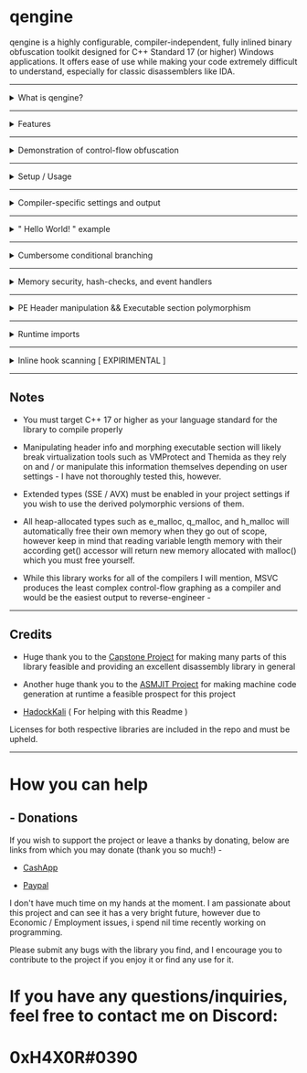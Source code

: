 #                                          		qengine 

qengine is a highly configurable, compiler-independent, fully inlined binary obfuscation toolkit designed for C++ Standard 17 (or higher) Windows applications. It offers ease of use while making your code extremely difficult to understand, especially for classic disassemblers like IDA.

--------------------------------------------------------------------------------------------------------------------------------------------------------------------------------------------------------------

<details>
<summary>What is qengine?</summary>

qengine is a polymorphic engine (meaning an engine that takes multiple forms/permutations) for Windows designed to make reverse engineering significantly harder. It aims to make binaries appear unique and unrecognizable at each independent runtime.

* qengine is fairly well tested (considering I am a one-man team) - I currently am unaware of any bugs for LLVM / CLANG, MSVC, and Intel compiler targets for both x86 and x64 release builds.

* This will NOT prevent static disk signatures of your executables - however, it will make the task of understanding your code from a classic disassembler such as IDA VERY difficult if used properly, and will prevent memory-dump / memory-scan-based signature detections of your binary.

* This library is fully inlined, employing a minimalist design and maximum performance + reliability --

qengine is very lightweight and likewise incurs a ~1.70% average performance loss vs. standard library / primitive types, likewise you will retain ~98.3% of your application's original performance ( on average )

If anyone is able to contribute detailed benchmarks if they have the time, this would be extremely helpful - my hands are tied when it comes to free time for this project at the moment.

</details>

--------------------------------------------------------------------------------------------------------------------------------------------------------------------------------------------------------------

<details>
<summary>Features</summary>

* Runtime stack polymorphism ( locals will be manipulated directly on the stack and appear differently each execution )

  
* Runtime heap polymorphism ( dynamic polymorphic allocations are supported, not a big deal as above )

  
* Thorough control-flow obfuscation ( depending on the compiler used and amount of library types used, the IDA control-flow graph will be extremely difficult to read and in many cases fail pseudo-code generation )

  
* Cumbersome conditional branching ( extended memory check control flow branching e.g. create indirection for checking valuable information such as product keys etc. )

  
* .text / executable section Polymorphism ( .text section dumps will appear different at each runtime which would hypothetically prevent basic static .text dump signature scans by AV's / AC's etc. )

  
* PE header wipe/mutation ( headers will be wiped or appear differently at each runtime, in memory )

  
* Dynamic / Runtime imports ( hide imports from disk PE image import table )

</details>

--------------------------------------------------------------------------------------------------------------------------------------------------------------------------------------------------------------

<details>
<summary> Demonstration of control-flow obfuscation </summary>


- "Hello, World!" application before polymorphic type -

![IDA view of hello world C++ program before polymorphic engine](img/crypt2.png)

--------------------------------------------------------------------------------------------------------------------------------------------------------------------------------------------------------------

- "Hello, World!" application after polymorphic type -
(The control flow chart might be hard to see, but there are 1,000++ sub-routines in the compiled binary)

![IDA view of hello world C++ program after polymorphic engine](img/helloworld_ida.png)

</details>

--------------------------------------------------------------------------------------------------------------------------------------------------------------------------------------------------------------

<details>
<summary>Setup / Usage</summary>


## Option 1: Add to an existing project

* Download the repository as a zip file, and extract the /src/qengine folder to your project's main / root directory
  
* goto <root_directory>/qengine/extern/ and unzip "asmjit_libs.zip"  - make sure all the files within are extracted to this directory
  
* Include the qengine header file contained in <root_directory>/qengine/engine/
  
* Add <root_directory>/qengine/extern/ to additional library directories (for linking)

## Option 2: Build from source

* Download the repository as a zip file and extract the /vs/ folder
  
* Open the Project in Visual Studio 2022
  
* Change the compiler to whichever you prefer (the project is by default set to LLVM / CLANG), make sure C++ language standard is set to 17 or higher and build for desired architecture (leave build as a static library)
  
* Link against built libraries and include the qengine folder in your project
(you MUST either extract asmjit_libs.zip in /qengine/extern/ as above or build ASMJIT from source for static library target)

</details>

--------------------------------------------------------------------------------------------------------------------------------------------------------------------------------------------------------------

<details>
<summary>Compiler-specific settings and output</summary>
	
LLVM / CLANG and Intel Compiler always produce the best obfuscated output files and skewed control-flow graphs - Here are some examples all from the same basic application with only a main function (~20 lines of code using polymorphic types) :

## CLANG
  ![CFG_clang](img/clang.png)

## INTEL
  ![CFG_intel](img/intel.png)

## MSVC
  ![CFG_msvc](img/MSVC.png)


I am unsure as to exactly why this occurs when I use the same compiler settings for all of the above compilers, my experience would say that MSVC likely does not like to inline functions when you 
instruct it to, while CLANG / Intel compilers are more likely to listen to user commands/suggestions


* Proper compiler settings play a massive role in the output this library will produce.
- Make sure the binary is built for Release mode
- Here are the most important settings to use for maximum security (In VS 2022):

    ![VS2022 Config](img/optimization.png)

  </details>
  
--------------------------------------------------------------------------------------------------------------------------------------------------------------------------------------------------------------
<details>
<summary> " Hello World! " example </summary>


Here is the obligatory "Hello World" for qengine:

```cpp
#include <iostream>

#include "../qengine/qengine/engine/qengine.hpp"

using namespace qengine;

int main() {

	qtype_enc::qe_string my_string_e("Hello World!");

	qtype_hash::qh_string my_string_h("Hello World!");

	qtype_enchash::qeh_string my_string_eh("Hello World!");

	std::cout << my_string_e.get() << std::endl;

	std::cout << my_string_h.get() << std::endl;

	std::cout << my_string_eh.get() << std::endl;

	std::cin.get();
}
```

* All types contained in the qtype_enc and qtype_enchash namespace's are encrypted using a polymorphic encryption algorithm and decrypted only when accessed, then re-encrypted. 

* All types contained in the qtype_hash and qtype_enchash namespace's are hashed using a high-performance 32 or 64-bit hashing (dependent upon build target which is used) algorithm I made for this purpose.

</details>

--------------------------------------------------------------------------------------------------------------------------------------------------------------------------------------------------------------

<details>
<summary>Cumbersome conditional branching</summary>

Here is an example of creating an obfuscated conditional branch that evaluates two variables for the specified condition, and executes the callback function corresponding to the outcome:

```cpp
#include <iostream>

#include "qengine/engine/qengine.hpp"

using namespace qengine;

void true_() {

	std::cout << "condition is true" << std::endl;
}

void false_() {

	std::cout << "condition is false" << std::endl;
}


int main() {

	int x = 1;
	int y = 1;

	qcritical::SCRAMBLE_CRITICAL_CONDITION(
		true_,				// callback if condition evaluates to TRUE
		false_,				// callback if condition evaluates to FALSE
		std::tuple<>{},     // arguments (if any) for TRUE evaluated callback (our callback has no arguments)
		std::tuple<>{},		// arguments (if any) for FALSE evaluated callback (our callback has no arguments)
		x, y,				// our condition variables from left -> right order (can be of any primitive type or std::string / std::wstring type for now)
		qcritical::EQUALTO  // evaluation type (less than, greater than, equal to, greaterthanorequalto etc. )
	);

	return 0;
}
```

The above program outputs "condition is true" to the screen - the above example is optimized in the release build, and if you want to see the real-world results on control flow this will have, you should use non-const comparison values e.g. time_since_epoch etc.

Let's do that below to give a better example of what is exactly happening with a non-const example:

![source files](img/originalcode.png)

Both programs above serve the same mathematical function and produce the same output, the one on the left built with qengine and the one on the right built using C++ standard operators/function calls.

Let's take a look at both of the above applications in IDA pseudo-code view (both are built Release x64, optimizations on, MSVC )

[Left = qengine, Right = std]
![entrypoints](img/criticalmain.png)

At first glance the entrypoint of both applications appear to be almost identical, with key differences I will highlight from the pseudo-code view and others from the raw assembly view -

* The conditional arithmetic in the std application all occurs within the entrypoint function, this will be highlighted in the next screenshot precisely using assembly-code view
  
* The conditional arithmetic in the qengine application is detoured to another subroutine, namely sub_140001810 which is compiled by taking callback arguments to the functions 'true_' and 'false_'

Below is the relevant region of machine code from both entry-point functions, which should reveal a JLE instruction (jump if lesser than or equal to), as this is the condition under which this program determines its functionality:

![entrypoints](img/critical_asm_jle.png)

The std-compiled binary on the right, as expected, contains a JLE instruction plain as day. this, or the previous cmp instruction can be altered by a reverse engineer easily in a number of ways to manipulate the control flow of the application, or 'crack' it.

The qengine-compiled binary on the left, however, contains no such instruction. the instruction is detoured to sub_140001810, and inside of that subroutine, split into dozens of varying, complex comparison operators scattered amongst thousands of lines of obfuscated code.

A quick peak below at the pseudo-code view of both subroutines called from the std-compiled application (sub_140001240) (Right) and the qengine-compiled application(sub_140001810) (Left) :

![subroutines](img/criticalsubroutine.png)

The std subroutine is easily identifiable as a standard output stream and is anything but complex in its appearance to a skilled reverse engineer.

The qengine-generated subroutine is (almost) incomprehensible - IDA generated 4726 lines of pseudo-code for the sub-routine, and attempted to allocate 1127 local variables on the stack - i wouldn't be having fun if i opened this application in IDA  looking to crack it.

Let's not be naive however - a thoroughly determined and highly skilled reverse engineer could theoretically spend hours/days or perhaps weeks/months reversing the subroutine and eventually find the critical cmp / test instructions, patch them out, and produce a working crack or modification of the application. 

There is no perfect fix for the issue of reversing - It boils down to a battle of which side can annoy the other the most.

## But couldn't I just NOP the call to sub_140001810 and bypass the security?

![entrypoints](img/callsub.png)

You could absolutely replace the call to sub_140001810 with an NOP or any other instruction, however with the above program, the consequences of doing so would be -

* Ceasing of further functionality ( if this was a product key input, for example, the program would fail to properly execute moving forward )
  
* You would have to go inside of sub_140001810 and patch the appropriate cmp / test / jmp instructions (all of which are hash-checked on the stack as well), in order to truly 'crack' the application in a manner which would preserve functionality, this is not a crackme but could easily be converted to one and would appear similar enough.

To demonstrate a basic cracking attempt by preventing the call to the subroutine, I opened up the binary in IDA and patched the call to sub_140001810

![track](img/patchview.png)

Now all that is left to do is run the patched binary and see if it produces usable output like the original -

![track](img/patchedrun.png)

The 'patched' binary (which now fails to call the subroutine handling conditional callbacks), produces zero output. the program is in a broken and unusable state.

</details>

--------------------------------------------------------------------------------------------------------------------------------------------------------------------------------------------------------------

<details>
<summary>Memory security, hash-checks, and event handlers</summary>

This library allows you to handle the event where a debugger or external tool attempts to illicitly write data to the stack/heap which corrupts/changes any of your variables. 

Below I will give an example of how to create a callback function to handle this event, assign it to the library, and trigger it yourself to test it -

```cpp
#include <iostream>

#include "qengine/engine/qengine.hpp"

using namespace qengine;

 __declspec(noinline) void __fastcall violation_callback(qexcept::q_rogueaccess except, void* data) {

	if (except.id != qexcept::MEMORY_ALTERATION) // ensure this callback has been raised due to memory alteration
		return;

	std::cout << "Memory access violation occurred, original hash: " << std::hex << except.original_hash << std::endl; // display the original hash of the data when it was valid

	std::cout << "Altered hash: " << std::hex << except.altered_hash << std::endl; // display the hash of the data which was altered

	std::cout << "Memory address: " << std::hex << reinterpret_cast<uintptr_t>(data) << std::endl; //display the memory address of the data which was altered 

	//Here you would normally flag the user for a ban/violation or force-quit the application
}


int main() {

	qhash_t::init_hash_t(violation_callback); // assign our callback function to the namespace - all instances will refer to this callback if they detect a violation

	qhash_t::h_int32 MyInteger(999); // instance a hash-checked integer and set its value to 999

	(*MyInteger.get_raw_memory_address()) = 998; // use the built-in illegal-accessor for this example to modify the value of the data and trigger our callback

	int32_t value = MyInteger; // store the value held within MyInteger in a normal primitive variable to invoke get() (get() is when the check will occur)

	std::cout << "Hacked value: " << value << std::endl; // print the new / hacked value to the screen (998)

	std::cin.get();

	return 0;
}
```

Below is a screenshot of the resulting output from the above code:

![Output from hash check violation](img/callback_h.png)


--------------------------------------------------------------------------------------------------------------------------------------------------------------------------------------------------------------

## Hashing -

To address the reliability of the hashing algorithm(s) used, I made a collision testing application that tests for collisions amongst all possible permutations of a 2-byte / 16-bit data set using both algorithms, the results are:

* qhash32 algorithm (32-bit) - 0.0000000233% collision rate amongst 65535 unique 16-bit datasets (1 collision), which is the same rate as crc32

* qhash64 algorithm (64-bit) - 0.0% collision rate amongst 65535 unique 16-bit datasets (0 collisions)
  
</details>

--------------------------------------------------------------------------------------------------------------------------------------------------------------------------------------------------------------

<details>
<summary>PE Header manipulation && Executable section polymorphism</summary>

This library can disrupt the ability to signature scan the executable sections of the PE file in memory / from memory dumps, and corrupt + wipe the header information (it would need to be rebuilt to properly parse through PE-bear / CFF explorer etc.)

Below is an example of how to mutate the executable sections of the PE and scramble the header information:

```cpp
#include <iostream>

#include "qengine/engine/qengine.hpp"

using namespace qengine;


int main() {

	// You do not have to use all of the below functions, however analyze_executable_sections() must be called before morph_executable_sections(), and this must be called before manipulating headers as it depends on information from the headers to perform analyzation

	qdisasm::qsection_assembler sec{ };

	sec.analyze_executable_sections();

	if (sec.morph_executable_sections(true)) // NOW we morph our stored sections and pass true to flag for memory clearance 
		std::cout << "Interrupt Padding morphed successfully! " << std::endl;
	else
		std::cout << "Interrupt Padding failed to be morphed! " << std::endl;

	if (sec.zero_information_sections())
		std::cout << "Garbage sections nulled" << std::endl;
	else
		std::cout << "Garbage section wipe failed" << std::endl;

	if (sec.scramble_dos_header(true))
		std::cout << "DOS headers wiped" << std::endl;
	else
		std::cout << "DOS headers not wiped" << std::endl;

	if (sec.scramble_nt_header())
		std::cout << "NT headers wiped" << std::endl;
	else
		std::cout << "NT headers not wiped" << std::endl;
	
	std::cout << ".text / header permutations complete!" << std::endl;

	std::cin.get();
}
```

The above code will complete successfully and without errors, there are instances where the section header manipulation will, however, cause the Visual Studio debugger to trigger exceptions if is attempting to read data from any of the altered sections (this does not matter as you won't be publishing a debug build of your application anyways if you are concerned about security)

Below are examples, before and after the above functions are called, of the PE headers and .text section of an executable

## Headers before scramble:

![Headers before scramble](img/headerbeforescramble.png)

## Headers after scramble:

![Headers after scramble](img/headerafterscramble.png)

Some fields such as e_magic in the DOS header and SizeOfStackCommit / SizeOfStackReserve fields in the optional header must be preserved as the application will crash otherwise.

## .text section before scramble:

![.text before scramble](img/beforescramblenew.png)

## .text section after scramble:

![.text before scramble](img/afterscramblenew.png)

I cannot show the whole .text section in one screenshot, so I tracked down a section above from a memory dump that was mutated (note that there are generally hundreds or thousands of these regions which will be mutated depending on the symbol count/complexity of the binary).

The interrupt padding (0xCC / INT3 on x86 PE files) between symbols is being tracked and permutated to change the appearance of the executable section in memory.

The INT3 paddings (0xCC arrays) are regions that the instruction pointer never hits, so they are (almost) safely mutable to any form, the engine now mutates these regions to random executable machine code which will make it extremely hard to determine where a function/subroutine ends, and which code is valid and executed.

</details>

--------------------------------------------------------------------------------------------------------------------------------------------------------------------------------------------------------------

<details>
<summary>Runtime imports</summary>

This library allows you to manually load API libraries at runtime and invoke them from their imported address - This prevents the names of the libraries and functions you are using in your application from being included on the import table of your PE.

Below is an example of importing a Windows API function using the import tool -

```cpp
#include <iostream>

#include "qengine/engine/qengine.hpp"

using namespace qengine;


int main() {
	// Return type is NTSTATUS (template parameter)
	// Argument 1 is the library name (wide / ansi char depend on charset)
	// Argument 2 is name of function or ordinal number
	// all following arguments correspond to the API functions args themselves

	auto status = qimport::qimp::invoke<NTSTATUS>(L"user32.dll", "MessageBoxA", NULL, "Hello World", "Hello World", NULL);

	std::cin.get();
}
```

As you can see below, this yields the expected result from calling MessageBoxA with the according arguments:

![import protection](img/importer.png)

If you do not want the overhead of GetProcAddress() being called repeatedly, I have added the ability to store the imported function bound to its prototype as a local or global object which can be directly invoked for a small performance gain 
(I have not checked myself, but I doubt the compiler will know precisely what we are doing and will perform an Export Table lookup at every GetProcAddress() call).

This is useful if you are calling the imported function in a loop or by any other means calling it repeatedly, below is an example specific to this use case :

```cpp

#include <iostream>

#include "qengine/engine/qengine.hpp"

using namespace qengine;

/* First template argument specifies return type, subsequent template arguments specify argument type list in Left -> Right order for the fn being imported */
static auto imp_MessageBoxA = qimport::qimp::get_fn_import_object<NTSTATUS, unsigned int, const char*, const char*, unsigned int>(L"user32.dll", "MessageBoxA");

int main() {

	auto status = imp_MessageBoxA(NULL, "Hello World!", "Hello World!", NULL); // call MessageBoxA and assign it's status return to a local 

	std::cout << status << std::endl; // output the return status to the console 

	std::cin.get(); 
}

```

</details>

--------------------------------------------------------------------------------------------------------------------------------------------------------------------------------------------------------------
<details>
<summary> Inline hook scanning [ EXPIRIMENTAL ] </summary>

People developing certain applications, namely Video Games, struggle with internal game cheats (DLL injection). These cheats (internal) and sometimes external cheats, will hook / detour certain important functions inside of the game/application in order to manipulate output and obtain an advantage or 'crack' certain features of the application.

Detours are generally speaking, simple blocks of machine code 12+ bytes in length which are placed at a functions pointer in memory, in order to redirect control flow of the function outside of the main module, and into the malicious module.

here is an example of a most basic detour function in X86 assembly 

```asm
mov rax, 0xDETOUR_ADDRESS    ; move an immediate value ( address of the function we want to execute instead of the original ) into the RAX register
jmp rax                      ; move the instruction pointer to the address held in the RAX register
```

Detecting these hooks can be a non-trivial task depending on the complexity of the hook -

I have implemented a rather basic implementation of a hook scanning class inside of qengine in the latest update, the class uses a separate thread to efficiently scan methods in memory for the placement of hooks inside of the method's body.

The thread searches for flow transfer instructions (ret, jmp, call namely), and when these are found, it checks if the address to which flow is being transferred is within the module's address space.
If not, this likely means a hook has been placed on the method.

Below is an example application that initializes the hook-detection library, and references the designated callback function to it. After this, an example hook is placed at the functions address in memory to demonstrate detection by our library :

```cpp
#include <iostream>

#include "qengine/engine/qengine.hpp"

using namespace qengine;

__declspec(noinline) void __fastcall myimportantmethod(long long val) { // add junk code to our dummy method to increase it's size in memory to be viable for hook placement

	auto j = std::chrono::high_resolution_clock::now().time_since_epoch().count();

	auto k = j % val;

	std::cout << k << std::endl;
}

__declspec(noinline) void __cdecl callback(qexcept::q_fn_alteration alteration) {

	if (alteration.id != qexcept::HOOK_DETECTED)
		return;

	auto casted_arg = reinterpret_cast<qhook::qhook_detection_t*>(alteration.violation_object_);

	std::cout << "Function hook detected, address: " << std::hex << casted_arg->hook_address << "\n";
	std::cout << "Hook size: " << casted_arg->hook_length << "\n";
	std::cout << "Hook data: " << std::endl;

	for (auto i = 0; i < casted_arg->hook_length; ++i)
		std::cout << std::hex << (int)casted_arg->hook_data[i] << "\n";

	delete casted_arg; // thi was allocated with new, must be deleted inside callback to avoid memory leak
}

int main() {

	std::cout << "initializing hook scanner..." << std::endl;

	qhook::qhook_t::set_client_callback_fn(&callback);

	qhook::qhook_t((void*)&myimportantmethod);

	// any of the below hooks will be detected - you could change the registers used etc. if you wanted to

	unsigned char hook1[12] = {
		0x48, 0xB8, 0x11, 0x11, 0x11, 0x11, 0x11, 0x11, 0x11, 0x11, 0xFF, 0xE0 // mov rax, 0x1111111111111111 ; jmp rax
	};

	unsigned char hook2[14] = { // this is a trash hook used to test features of the detection, push rax, pop rax is a NOP essentially
		0x48, 0xB8, 0x11, 0x11, 0x11, 0x11, 0x11, 0x11, 0x11, 0x11, 0x50, 0x58, // mov rax, 0x1111111111111111 ; push rax ; pop rax ; jmp rax
		0xFF, 0xE0
	};

	unsigned char hook3[12] = {
		0x48, 0xB8, 0x11, 0x11, 0x11, 0x11, 0x11, 0x11, 0x11, 0x11, 0x50, 0xC3 // mov rax, 0x1111111111111111 ; push rax ; ret
	};

	myimportantmethod(4);

	std::cout << "emplacing hook..." << std::endl;

	auto* ptr = (void*)&myimportantmethod;

	DWORD tmp{};

	VirtualProtect(ptr, sizeof(hook2), PAGE_EXECUTE_READWRITE, &tmp);

	memcpy(ptr, &hook2, sizeof(hook2));

	VirtualProtect(ptr, sizeof(hook2), tmp, &tmp);

	std::cin.get();

	return 0;
}
```

Here is the output when we execute the above application :

![import protection](img/main_withhook.png)

I have with the rather brief testing period I have subjected this to, been unable to cause false-positive detections. Anyone willing to test this library to a greater extent to see if they can break it, would be beyond helpful.

</details>

--------------------------------------------------------------------------------------------------------------------------------------------------------------------------------------------------------------

## Notes

* You must target C++ 17 or higher as your language standard for the library to compile properly

* Manipulating header info and morphing executable section will likely break virtualization tools such as VMProtect and Themida as they rely on and / or manipulate this information themselves depending on user settings - I have not thoroughly tested this, however.

* Extended types (SSE / AVX) must be enabled in your project settings if you wish to use the derived polymorphic versions of them.

* All heap-allocated types such as e_malloc, q_malloc, and h_malloc will automatically free their own memory when they go out of scope, however keep in mind that reading variable length memory with their according get() accessor will return new memory allocated with malloc() which you must free yourself.

* While this library works for all of the compilers I will mention, MSVC produces the least complex control-flow graphing as a compiler and would be the easiest output to reverse-engineer -

--------------------------------------------------------------------------------------------------------------------------------------------------------------------------------------------------------------

## Credits

* Huge thank you to the [Capstone Project](https://github.com/capstone-engine/capstone) for making many parts of this library feasible and providing an excellent disassembly library in general

* Another huge thank you to the [ASMJIT Project](https://github.com/asmjit/asmjit) for making machine code generation at runtime a feasible prospect for this project

* [HadockKali](https://github.com/HadockKali) ( For helping with this Readme ) 

Licenses for both respective libraries are included in the repo and must be upheld.

--------------------------------------------------------------------------------------------------------------------------------------------------------------------------------------------------------------

# How you can help

## - Donations

If you wish to support the project or leave a thanks by donating, below are links from which you may donate (thank you so much!) -

- [CashApp](https://cash.app/$0xH4X0R)

- [Paypal](https://paypal.me/CoDTroll?country.x=US&locale.x=en_US)

I don't have much time on my hands at the moment. I am passionate about this project and can see it has a very bright future, however due to Economic / Employment issues, i spend nil time recently working on programming.

Please submit any bugs with the library you find, and I encourage you to contribute to the project if you enjoy it or find any use for it.

# If you have any questions/inquiries, feel free to contact me on Discord:
# 0xH4X0R#0390
